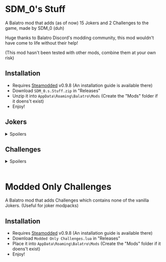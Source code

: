 # SDM_0's Stuff

A Balatro mod that adds (as of now) 15 Jokers and 2 Challenges to the game, made by SDM_0 (duh)

Huge thanks to Balatro Discord's modding community, this mod wouldn't have come to life without their help!

(This mod hasn't been tested with other mods, combine them at your own risk)

## Installation
- Requires [Steamodded](https://github.com/Steamopollys/Steamodded/) v0.9.8 (An installation guide is available there)
- Download `SDM_0.s.Stuff.zip` in "Releases"
- Unzip it into `AppData\Roaming\Balatro\Mods` (Create the "Mods" folder if it doens't exist)
- Enjoy!

## Jokers

<details>
  <summary>Spoilers</summary>
  <br>

  | Joker | Cost | Rarity | Effect | 
  | :---: | :---: | :---: | :---: |
  | ![Trance The Devil](./SDM_0's%20Stuff/assets/2x/j_sdm_trance_the_devil.png)<br><b>Trance The Devil</b> | 6 | Uncommon | X0.25 Mult per "Trance" or "The Devil" card used this run |
  | ![Burger](./SDM_0's%20Stuff/assets/2x/j_sdm_burger.png)<br><b>Burger</b> | 8 | Rare | +30 Chips, +10 Mult and x1.25 Mult for the next 4 rounds |
  | ![Bounciest Ball](./SDM_0's%20Stuff/assets/2x/j_sdm_bounciest_ball.png)<br><b>Bounciest Ball</b> | 5 | Common | Upgrade by +5 Chips everytime X hand is scored,<br>reset and change on different hand |
  | ![Lucky Joker](./SDM_0's%20Stuff/assets/2x/j_sdm_lucky_joker.png)<br><b>Lucky Joker</b> | 4 | Common | Each played 7 gives +7 Chips and +7 Mult when scored,<br>doubles it if Lucky card |
  | ![Iconic Icon](./SDM_0's%20Stuff/assets/2x/j_sdm_iconic_icon.png)<br><b>Iconic Icon</b> | 7 | Uncommon | +4 Mult for each Aces in your full deck |
  | ![Mult'N'Chips](./SDM_0's%20Stuff/assets/2x/j_sdm_mult_n_chips.png)<br><b>Mult'N'Chips</b> | 5 | Common | Scored Bonus cards gives +4 Mult,<br>scored Mult cards gives +30 Chips |
  | ![Moon Base](./SDM_0's%20Stuff/assets/2x/j_sdm_moon_base.png)<br><b>Moon Base</b> | 7 | Uncommon | Space Jokers each give +40 Chips<br>(Supernova, Space Joker, Constellation, Rocket, Satellite, Astronomer, Wandering Star) |
  | ![Shareholder Joker](./SDM_0's%20Stuff/assets/2x/j_sdm_shareholder_joker.png)<br><b>Shareholder Joker</b> | 5 | Common | Earn between $0 and $8 at the end of round |
  | ![Magic Hands](./SDM_0's%20Stuff/assets/2x/j_sdm_magic_hands.png)<br><b>Magic Hands</b> | 6 | Uncommon | x3 Mult if the number of hands left + 1 is equal to<br>the amount of the most prevalent card<br>(ex: Four of a Kind on Hand 4, Full House on Hand 3) |
  | ![Tip Jar](./SDM_0's%20Stuff/assets/2x/j_sdm_tip_jar.png)<br><b>Tip Jar</b> | 6 | Uncommon | Earn your money's highest digit at the end of round |
  | ![Wandering Star](./SDM_0's%20Stuff/assets/2x/j_sdm_wandering_star.png)<br><b>Wandering Star</b>| 6 | Common | +2 Mult per Planet card sold |
  | ![Ouija Board](./SDM_0's%20Stuff/assets/2x/j_sdm_ouija_board.png)<br><b>Ouija Board</b> | 7 | Uncommon | 1 in 50 chance to create a "Soul" card,<br>otherwise 1 in 5 chance to create a "Judgement" card<br>(Must have room) |
  | ![La Révolution](./SDM_0's%20Stuff/assets/2x/j_sdm_la_revolution.png)<br><b>La Révolution</b> | 7 | Rare | Upgrade winning poker hand by 1 if it contains no face cards |
  | ![Clown Bank](./SDM_0's%20Stuff/assets/2x/j_sdm_clown_bank.png)<br><b>Clown Bank</b> | 8 | Rare | When Blind is selected, if this is at the leftmost position,<br>gains x0.2 for $3, increases price by $3 |
  | ![Furnace](./SDM_0's%20Stuff/assets/2x/j_sdm_furnace.png)<br><b>Furnace</b> | 8 | Uncommon | If first played card is a Steel / Gold card,<br>this joker gains x1.5 Mult / $2 |
  | ![Warehouse](./SDM_0's%20Stuff/assets/2x/j_sdm_warehouse.png)<br><b>Warehouse</b> | 6 | Uncommon | +3 hand size, no consumable slots, lose $50 if sold |
  | ![Zombie Joker](./SDM_0's%20Stuff/assets/2x/j_sdm_zombie_joker.png)<br><b>Zombie Joker</b> | 4 | Common | 1 in 5 chance to create a Death card when selling a card other than Death |
  | ![Mystery Joker](./SDM_0's%20Stuff/assets/2x/j_sdm_mystery_joker.png)<br><b>Mystery Joker</b> | 6 | Uncommon | When scoring a secret poker hand, 1 in 4 chance to create a Rare Joker tag,<br>create an Uncommon Joker tag otherwise |
  | ![Infinite Staircase](./SDM_0's%20Stuff/assets/2x/j_sdm_infinite_staircase.png)<br><b>Infinite Staircase</b> | 5 | Common | This joker gains +4 Mult when scoring a numerical Straight,<br>increase rank of scored cards |
  | ![Ninja Joker](./SDM_0's%20Stuff/assets/2x/j_sdm_ninja_joker.png)<br><b>Ninja Joker</b> | 6 | Uncommon | Every 5 cards destroyed/removed, create a Negative tag |
  | ![Archibald](./SDM_0's%20Stuff/assets/2x/j_sdm_archibald_compact.png)<br><b>Archibald</b> | 20 | Legendary | On Joker purchased, creates a Negative copy<br>(Occurs 4 times, Negative copy sells for $0) |
</details>

## Challenges

<details>
  <summary>Spoilers</summary>

  ### Devil's Deal:
  Start with the Joker "Trance the Devil", "Trance" and "The Devil" tarot cards, but those advantages comes at a cost...

  ### Scientific Downfall
  Start with the Joker "La Révolution", all planet and level-up themed cards are banned.
</details>
<br>

# Modded Only Challenges

A Balatro mod that adds Challenges which contains none of the vanilla Jokers. (Useful for joker modpacks)

## Installation
- Requires [Steamodded](https://github.com/Steamopollys/Steamodded/) v0.9.8 (An installation guide is available there)
- Download `Modded Only Challenges.lua` in "Releases"
- Place it into `AppData\Roaming\Balatro\Mods` (Create the "Mods" folder if it doens't exist)
- Enjoy!
